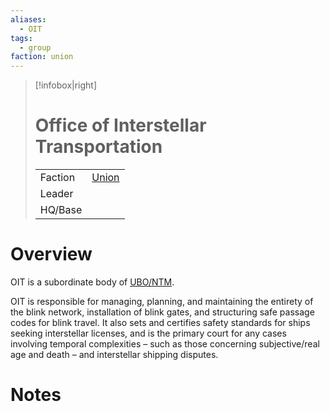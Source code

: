 ```yaml
---
aliases:
  - OIT
tags:
  - group
faction: union
---
```

> [!infobox|right] 
> # Office of Interstellar Transportation
> | | |
> | ---- | ---- |
> | Faction | [Union](Union.md) |
> | Leader |  |
> | HQ/Base | |


# Overview
OIT is a subordinate body of [UBO/NTM](Union%20Bureau%20of%20Orbital%20and%20non-Terrestial%20Management.md).

OIT is responsible for managing, planning, and maintaining the entirety of the blink network, installation of blink gates, and structuring safe passage codes for blink travel. It also sets and certifies safety standards for ships seeking interstellar licenses, and is the primary court for any cases involving temporal complexities – such as those concerning subjective/real age and death – and interstellar shipping disputes.

# Notes